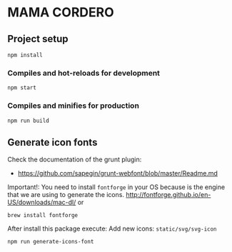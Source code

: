 # MAMA CORDERO
## Project setup
```
npm install
```

### Compiles and hot-reloads for development
```
npm start
```

### Compiles and minifies for production
```
npm run build
```

## Generate icon fonts
Check the documentation of the grunt plugin:
- https://github.com/sapegin/grunt-webfont/blob/master/Readme.md

Important!: You need to install `fontforge` in your OS because is the engine that we are using to generate the icons. http://fontforge.github.io/en-US/downloads/mac-dl/  or
```
brew install fontforge
```

After install this package execute:
Add new icons: `static/svg/svg-icon`
```
npm run generate-icons-font 
```

